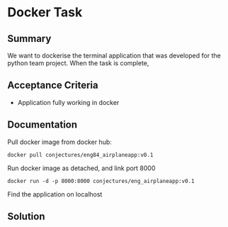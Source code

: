 # Docker Task

## Summary
We want to dockerise the terminal application that was developed for the python team project. When the task is complete, 

## Acceptance Criteria
- Application fully working in docker

## Documentation
Pull docker image from docker hub:

```
docker pull conjectures/eng84_airplaneapp:v0.1
```
Run docker image as detached, and link port 8000
```
docker run -d -p 8000:8000 conjectures/eng_airplaneapp:v0.1
```
Find the application on localhost

## Solution



